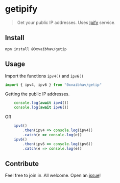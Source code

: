 
# getipify

> Get your public IP addresses. Uses [Ipify](https://www.ipify.org) service.

## Install
```
npm install @0xvaibhav/getip
```
## Usage
Import the functions `ipv4()` and `ipv6()` 
```js
import { ipv4, ipv6 } from "0xvaibhav/getip"
```
Getting the public IP addresses.
```js
    console.log(await ipv4())
    console.log(await ipv6())
```
OR
```js
    ipv4()
        .then(ipv4 => console.log(ipv4))
        .catch(e => console.log(e))
    ipv6()
        .then(ipv6 => console.log(ipv6))
        .catch(e => console.log(e))
```
## Contribute
Feel free to join in. All welcome. Open an [issue](https://github.com/vaibhavmuchandi/ipfs-messenger/issues)!